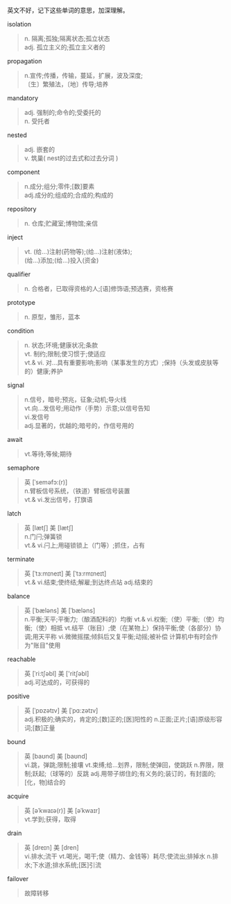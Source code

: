 英文不好，记下这些单词的意思，加深理解。

isolation
>n. 隔离;孤独;隔离状态;孤立状态\
 adj. 孤立主义的;孤立主义者的
 
propagation
>n.宣传;传播，传输，蔓延，扩展，波及深度;\
〔生〕繁殖法，〔地〕传导;培养

mandatory
>adj. 强制的;命令的;受委托的\
 n. 受托者

nested
>adj. 嵌套的\
 v. 筑巢( nest的过去式和过去分词 )

component
>n.成分;组分;零件;[数]要素\
 adj.成分的;组成的;合成的;构成的

repository
> n. 仓库;贮藏室;博物馆;亲信

inject
> vt. (给…)注射(药物等);(给…)注射(液体);\
(给…)添加;(给…)投入(资金)

qualifier
> n. 合格者，已取得资格的人;[语]修饰语;预选赛，资格赛

prototype
> n. 原型，雏形，蓝本

condition
> n. 状态;环境;健康状况;条款\
 vt. 制约;限制;使习惯于;使适应\
 vt.& vi. 对…具有重要影响;影响（某事发生的方式）;保持（头发或皮肤等的）健康;养护

signal
> n.信号，暗号;预兆，征象;动机;导火线\
vt.向…发信号;用动作（手势）示意;以信号告知\
vi.发信号\
adj.显著的，优越的;暗号的，作信号用的

await
> vt.等待;等候;期待

semaphore
> 英 [ˈseməfɔ:(r)]\
n.臂板信号系统，（铁道）臂板信号装置\
vt.& vi.发出信号，打旗语

latch
> 英 [lætʃ]   美 [lætʃ]\
n.门闩;弹簧锁\
vt.& vi.闩上;用碰锁锁上（门等）;抓住，占有

terminate
> 英 [ˈtɜ:mɪneɪt]   美 [ˈtɜ:rmɪneɪt]  
vt.& vi.结束;使终结;解雇;到达终点站
adj.结束的

balance
> 英 [ˈbæləns]   美 [ˈbæləns]  
n.平衡;天平;平衡力;（酿酒配料的）均衡
vt.& vi.权衡;（使）平衡;（使）均衡;（使）相抵
vt.结平（账目）;使（在某物上）保持平衡;使（各部分）协调;用天平称
vi.微微摇摆;倾斜后又复平衡;动摇;被补偿
计算机中有时会作为"账目"使用

reachable
> 英 [ˈri:tʃəbl]   美 ['ritʃəbl]  
adj.可达成的，可获得的

positive
> 英 [ˈpɒzətɪv]   美 [ˈpɑ:zətɪv]  
adj.积极的;确实的，肯定的;[数]正的;[医]阳性的
n.正面;正片;[语]原级形容词;[数]正量

bound
> 英 [baʊnd]   美 [baʊnd]  
vi.跳，弹跳;限制;接壤
vt.束缚;给…划界，限制;使弹回，使跳跃
n.界限，限制;跃起;（球等的）反跳
adj.用带子绑住的;有义务的;装订的，有封面的;[化，物]结合的

acquire
>英 [əˈkwaɪə(r)]   美 [əˈkwaɪr]  
vt.学到;获得，取得

drain
>英 [dreɪn]   美 [dren]  
vi.排水;流干
vt.喝光，喝干;使（精力、金钱等）耗尽;使流出;排掉水
n.排水;下水道;排水系统;[医]引流

failover
>故障转移


